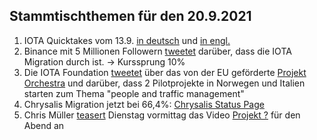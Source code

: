 ## Stammtischthemen für den 20.9.2021

1. IOTA Quicktakes vom 13.9. [in deutsch](https://www.youtube.com/watch?v=tBLUg4DXdHc) und [in engl.](https://www.youtube.com/watch?v=xQfxtZMCETE)
2. Binance mit 5 Millionen Followern [tweetet](https://twitter.com/binance/status/1437624545888780295?s=20) darüber, dass die IOTA Migration durch ist. -> Kurssprung 10%
3. Die IOTA Foundation [tweetet](https://twitter.com/iota/status/1437506519235502089?s=20) über das von der EU geförderte [Projekt Orchestra](https://blog.iota.org/orchestra-consortium-and-iota/) und darüber, dass 2 Pilotprojekte in Norwegen und Italien starten zum Thema "people and traffic management"
4.  Chrysalis Migration jetzt bei 66,4%: [Chrysalis Status Page](https://chrysalis.iota.org/status)
5.  Chris Müller [teasert](https://twitter.com/ChrisMuellerHI/status/1437660373306552322?s=20) Dienstag vormittag das Video [Projekt ?](https://www.youtube.com/channel/UCfq6x_5wCrXh0mUa-1iRX9g) für den Abend an
